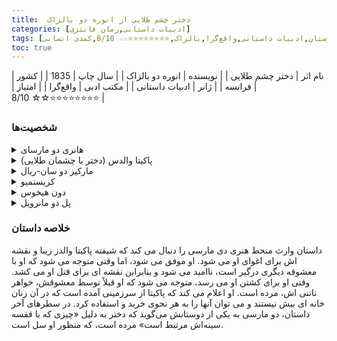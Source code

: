 ```yaml
---
title:  دختر چشم طلایی از انوره دو بالزاک
categories: [ادبیات داستانی,رمان فانتزی]
tags: [رمان کوتاه,فرانسه,داستان,ادبیات داستانی,واقع‌گرا,بالزاک,⭐⭐⭐⭐⭐⭐⭐⭐☆☆ 8/10,کمدی انسانی]
toc: true
---
```


| نام اثر | دختر چشم طلایی |
| نویسنده | انوره دو بالزاک |
| سال چاپ | 1835  |
| کشور | فرانسه  |
| ژانر | ادبیات داستانی |
| مکتب ادبی | واقع‌گرا |
| امتیاز | ⭐⭐⭐⭐⭐⭐⭐⭐☆☆ 8/10 |

### شخصیت‌ها

<details>
  <summary>هانری دو مارسای</summary>
هانری دو مارسای، شخصیت اصلی مرد داستان است. او جوانی ثروتمند و خوش‌قیافه از یک خانواده اشرافی است. او یک عاشق عیاش است که به شدت به پاکیتا، دختر با چشمان طلایی، علاقه‌مند می‌شود.
</details>

<details>
  <summary>پاکیتا والدس (دختر با چشمان طلایی)</summary>
پاکیتا، زیبای مرموز و جذابی است که توجه هانری دو مارسای را به خود جلب می‌کند. او زنی اسرارآمیز با چشمانی طلایی است که هم هانری و هم معشوقه‌اش، مارکیز دو سان-ریال، به او علاقه دارند.
</details>

<details>
  <summary>مارکیز دو سان-ریال</summary>
مارکیز، معشوقه و محافظ پاکیتا است که بعدها مشخص می‌شود خواهر ناتنی او است. مارکیز شخصیتی غالب و کنترل‌کننده است که بسیاری از پیچیدگی‌های تاریک داستان را هدایت می‌کند.
</details>

<details>
  <summary>کریستمیو</summary>
کریستمیو خدمتکاری وفادار و قدرتمند از پاکیتا است که احتمالاً اصالتاً آفریقایی است. او بسیار از پاکیتا محافظت می‌کند و نقش مهمی در نگهبانی از او دارد.
</details>

<details>
  <summary>دون هیخوس</summary>
دون هیخوس یک اشراف‌زاده ثروتمند و بی‌رحم اسپانیایی است. او پدر هر دو شخصیت پاکیتا و مارکیز دو سان-ریال است که این ارتباط در اواخر داستان فاش می‌شود.
</details>

<details>
  <summary>پل دو مانرویل</summary>
پل دو مانرویل دوست هانری دو مارسای است. او شخصیتی منفعل‌تر است و نقش او در داستان برای مقایسه با طبیعت پویا و فعال هانری است.
</details>

### خلاصه داستان

داستان وارث منحط هنری دی مارسی را دنبال می کند که شیفته پاکیتا والدز زیبا و نقشه اش برای اغوای او می شود. او موفق می شود، اما وقتی متوجه می شود که او با معشوقه دیگری درگیر است، ناامید می شود و بنابراین نقشه ای برای قتل او می کشد. وقتی او برای کشتن او می رسد، متوجه می شود که او قبلاً توسط معشوقش، خواهر ناتنی اش، مرده است. او اعلام می کند که پاکیتا از سرزمینی آمده است که در آن زنان خانه ای بیش نیستند و می توان آنها را به هر نحوی خرید و استفاده کرد. در سطرهای آخر داستان، دو مارسی به یکی از دوستانش می‌گوید که دختر به دلیل «چیزی که با قفسه سینه‌اش مرتبط است» مرده است، که منظور او سل است.
